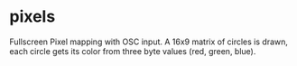# pixels

Fullscreen Pixel mapping with OSC input. A 16x9 matrix of circles is drawn, 
each circle gets its color from three byte values (red, green, blue). 

